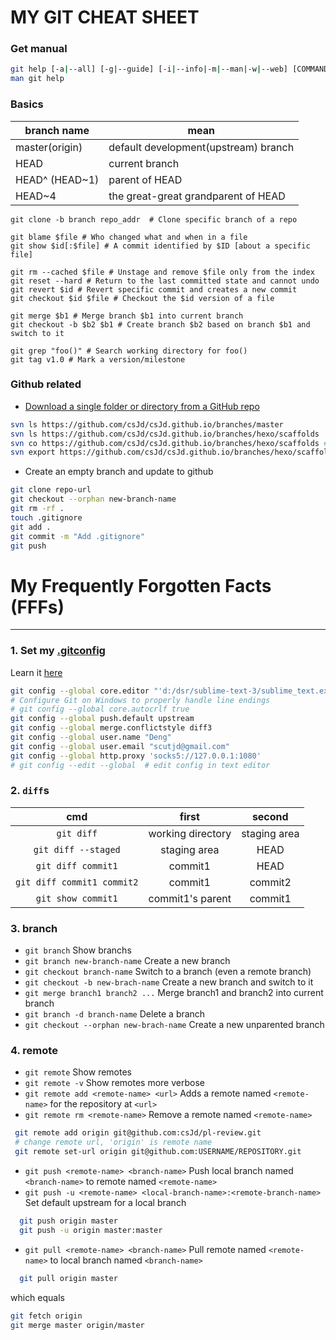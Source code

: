 # MY GIT CHEAT SHEET

### Get manual

```sh
git help [-a|--all] [-g|--guide] [-i|--info|-m|--man|-w|--web] [COMMAND|GUIDE]
man git help
```


### Basics

| branch name    | mean                                 |
| -------------- | ------------------------------------ |
| master(origin) | default development(upstream) branch |
| HEAD           | current branch                       |
| HEAD^ (HEAD~1) | parent of HEAD                       |
| HEAD~4         | the great-great grandparent of HEAD  |

```shell
git clone -b branch repo_addr  # Clone specific branch of a repo

git blame $file # Who changed what and when in a file
git show $id[:$file] # A commit identified by $ID [about a specific file]

git rm --cached $file # Unstage and remove $file only from the index
git reset --hard # Return to the last committed state and cannot undo
git revert $id # Revert specific commit and creates a new commit
git checkout $id $file # Checkout the $id version of a file

git merge $b1 # Merge branch $b1 into current branch
git checkout -b $b2 $b1 # Create branch $b2 based on branch $b1 and switch to it

git grep "foo()" # Search working directory for foo()
git tag v1.0 # Mark a version/milestone
```


### Github related
* [Download a single folder or directory from a GitHub repo](https://stackoverflow.com/questions/7106012/download-a-single-folder-or-directory-from-a-github-repo/)

```sh
svn ls https://github.com/csJd/csJd.github.io/branches/master
svn ls https://github.com/csJd/csJd.github.io/branches/hexo/scaffolds
svn co https://github.com/csJd/csJd.github.io/branches/hexo/scaffolds # with .svn folder
svn export https://github.com/csJd/csJd.github.io/branches/hexo/scaffolds # without .svn
```

* Create an empty branch and update to github
```sh
git clone repo-url
git checkout --orphan new-branch-name
git rm -rf .
touch .gitignore
git add .
git commit -m "Add .gitignore"
git push
```


# My Frequently Forgotten Facts (FFFs)
------
### 1. Set my [.gitconfig](https://git-scm.com/docs/git-config#_syntax)
Learn it [here](https://classroom.udacity.com/courses/ud775/lessons/2980038599/concepts/33417185870923)

``` sh
git config --global core.editor "'d:/dsr/sublime-text-3/sublime_text.exe' -n -w"
# Configure Git on Windows to properly handle line endings
# git config --global core.autocrlf true
git config --global push.default upstream
git config --global merge.conflictstyle diff3
git config --global user.name "Deng"
git config --global user.email "scutjd@gmail.com"
git config --global http.proxy 'socks5://127.0.0.1:1080'
# git config --edit --global  # edit config in text editor
```

### 2. `diff`s
cmd|first|second
:---:|:---:|:---:
`git diff`|working directory|staging area
`git diff --staged`|staging area|HEAD
`git diff commit1`|commit1|HEAD
`git diff commit1 commit2`|commit1|commit2
`git show commit1`|commit1's parent|commit1

### 3. branch
* `git branch`  Show branchs
* `git branch new-branch-name`  Create a new branch
* `git checkout branch-name`  Switch to a branch (even a remote branch)
* `git checkout -b new-brach-name`  Create a new branch and switch to it
* `git merge branch1 branch2 ...`  Merge branch1 and branch2 into current branch 
* `git branch -d branch-name`  Delete a branch
* `git checkout --orphan new-brach-name` Create a new unparented branch

### 4. remote
* `git remote`  Show remotes
* `git remote -v`  Show remotes more verbose
* `git remote add <remote-name> <url>`  Adds a remote named `<remote-name>` for the repository at `<url>`
* `git remote rm <remote-name>`  Remove a remote named `<remote-name>`
```sh
 git remote add origin git@github.com:csJd/pl-review.git
 # change remote url, 'origin' is remote name
 git remote set-url origin git@github.com:USERNAME/REPOSITORY.git
```
* `git push <remote-name> <branch-name>`  Push local branch named `<branch-name>` to remote named `<remote-name>`
* `git push -u <remote-name> <local-branch-name>:<remote-branch-name>`  Set default upstream for a local branch
```sh
  git push origin master
  git push -u origin master:master
```
* `git pull <remote-name> <branch-name>`  Pull remote named `<remote-name>` to local branch named `<branch-name>`
``` bash
  git pull origin master
```
which equals
```sh
git fetch origin
git merge master origin/master
```
